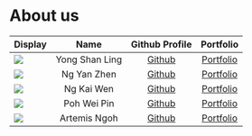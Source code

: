 # About us

| Display                                                                                                    |      Name      |              Github Profile              |            Portfolio             |
|------------------------------------------------------------------------------------------------------------|:--------------:|:----------------------------------------:|:--------------------------------:|
| ![](https://via.placeholder.com/100.png?text=Photo)                                                        | Yong Shan Ling |   [Github](https://github.com/ysl-28)    |   [Portfolio](team/ysl-28.md)    |
| ![](https://avatars.githubusercontent.com/u/88542282?v=4)                                                        |  Ng Yan Zhen   |    [Github](https://github.com/Ng-YZ)    |    [Portfolio](team/ng-yz.md)    |
| ![](https://avatars.githubusercontent.com/u/88386677?s=400&v=4)                                            |   Ng Kai Wen   | [Github](https://github.com/ngkaiwen123) | [Portfolio](team/ngkaiwen123.md) |
| ![](https://via.placeholder.com/100.png?text=Photo)                                                        |  Poh Wei Pin   |   [Github](https://github.com/firwer)    |   [Portfolio](team/firwer.md)    |
| ![](https://avatars.githubusercontent.com/u/24601679?s=400&u=4ff44cf4bbd34ac299fd550ce267a884df4043a7&v=4) |  Artemis Ngoh  | [Github](https://github.com/ArtemiszenN) | [Portfolio](team/artemiszenn.md) |
